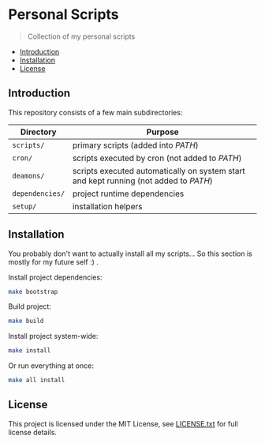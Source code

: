 # Personal Scripts

> Collection of my personal scripts

<!-- toc -->

- [Introduction](#introduction)
- [Installation](#installation)
- [License](#license)

<!-- tocstop -->

## Introduction

This repository consists of a few main subdirectories:

| Directory       | Purpose                                                                               |
|-----------------|---------------------------------------------------------------------------------------|
| `scripts/`      | primary scripts (added into _PATH_)                                                   |
| `cron/`         | scripts executed by cron (not added to _PATH_)                                        |
| `deamons/`      | scripts executed automatically on system start and kept running (not added to _PATH_) |
| `dependencies/` | project runtime dependencies                                                          |
| `setup/`        | installation helpers                                                                  |

## Installation

You probably don't want to actually install all my scripts…
So this section is mostly for my future self :\) .

Install project dependencies:

```bash
make bootstrap
```

Build project:

```bash
make build
```

Install project system-wide:

```bash
make install
```

Or run everything at once:

```bash
make all install
```

## License

This project is licensed under the MIT License, see
[LICENSE.txt](LICENSE.txt) for full license details.
